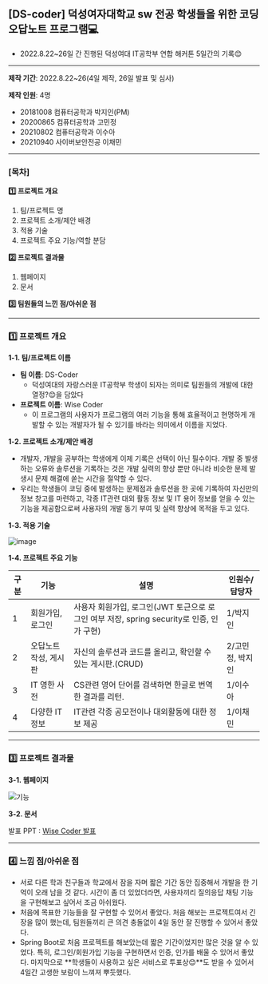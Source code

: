 ## **\[DS-coder\] 덕성여자대학교 sw 전공 학생들을 위한 코딩 오답노트 프로그램💻**

-   2022.8.22~26일 간 진행된 덕성여대 IT공학부 연합 해커톤 5일간의 기록😊

---

**제작 기간**: 2022.8.22~26(4일 제작, 26일 발표 및 심사)


**제작 인원**: 4명

-   20181008 컴퓨터공학과 박지인(PM)
-   20200865 컴퓨터공학과 고민정
-   20210802 컴퓨터공학과 이수아
-   20210940 사이버보안전공 이채민


---


### **[목차]**

**1️⃣ 프로젝트 개요**

1.  팀/프로젝트 명
2.  프로젝트 소개/제안 배경
3.  적용 기술
4.  프로젝트 주요 기능/역할 분담

**2️⃣ 프로젝트 결과물**

1.  웹페이지
2.  문서

**3️⃣ 팀원들의 느낀 점/아쉬운 점**

---

### **1️⃣ 프로젝트 개요**

**1-1. 팀/프로젝트 이름**

-   **팀 이름**: DS-Coder
    -   덕성여대의 자랑스러운 IT공학부 학생이 되자는 의미로 팀원들의 개발에 대한 열정?😊을 담았다
-   **프로젝트 이름**: Wise Coder
    -   이 프로그램의 사용자가 프로그램의 여러 기능을 통해 효율적이고 현명하게 개발할 수 있는 개발자가 될 수 있기를 바라는 의미에서
        이름을 지었다.


**1-2. 프로젝트 소개/제안 배경**

-   개발자, 개발을 공부하는 학생에게 이제 기록은 선택이 아닌 필수이다. 개발 중 발생하는 오류와 솔루션을 기록하는 것은 개발 실력의 향상 뿐만 아니라
    비슷한 문제 발생시 문제 해결에 쏟는 시간을 절약할 수 있다.
-   우리는 학생들이 코딩 중에 발생하는 문제점과 솔루션을 한 곳에 기록하여 자신만의 정보 창고를 마련하고, 각종 IT관련 대외 활동 정보 및 IT
    용어 정보를 얻을 수 있는 기능을 제공함으로써 사용자의 개발 동기 부여 및 실력 향상에 목적을 두고 있다.


**1-3. 적용 기술**

![image](https://user-images.githubusercontent.com/96341808/216768158-a44200f6-3a0f-4c68-8cbc-e15d4583b953.png)



**1-4. 프로젝트 주요 기능**

| 구분 | 기능 | 설명 | 인원수/담당자 |
| --- | --- | --- | --- |
| 1 | 회원가입, 로그인  |  사용자 회원가입, 로그인(JWT 토근으로 로그인 여부 저장, spring security로 인증, 인가 구현) | 1/박지인 |
| 2 |  오답노트 작성, 게시판 | 자신의 솔루션과 코드를 올리고, 확인할 수 있는 게시판.(CRUD) | 2/고민정, 박지인 |
| 3 |  IT 영한 사전  | CS관련 영어 단어를 검색하면 한글로 번역한 결과를 리턴. | 1/이수아 |
| 4 | 다양한 IT 정보 |  IT관련 각종 공모전이나 대외활동에 대한 정보 제공 | 1/이채민      |



---


### **3️⃣ 프로젝트 결과물**

**3-1. 웹페이지**

![기능](https://user-images.githubusercontent.com/96341808/216768345-6fedab57-98bc-4547-8b2c-66522a00d871.JPG)



**3-2. 문서**

발표 PPT : [Wise Coder 발표](https://s3.us-west-2.amazonaws.com/secure.notion-static.com/87117d32-5a7d-43b4-a52e-ab4aa8237674/DS-coder%EC%B5%9C%EC%A2%85_PPT.pdf?X-Amz-Algorithm=AWS4-HMAC-SHA256&X-Amz-Content-Sha256=UNSIGNED-PAYLOAD&X-Amz-Credential=AKIAT73L2G45EIPT3X45%2F20230204%2Fus-west-2%2Fs3%2Faws4_request&X-Amz-Date=20230204T111421Z&X-Amz-Expires=86400&X-Amz-Signature=23b6a925a8d9b9db8012be05a2164109aa51680935c466d82dd9aba183145736&X-Amz-SignedHeaders=host&response-content-disposition=filename%3D%22%255BDS-coder%255D%25EC%25B5%259C%25EC%25A2%2585%2520PPT.pdf%22&x-id=GetObject)

---

### **4️⃣ 느낌 점/아쉬운 점**

-  서로 다른 학과 친구들과 학교에서 잠을 자며 짧은 기간 동안 집중해서 개발을 한 기억이 오래 남을 것 같다. 시간이 좀 더 있었더라면,
    사용자끼리 질의응답 채팅 기능을 구현해보고 싶어서 조금 아쉬웠다.
-  처음에 목표한 기능들을 잘 구현할 수 있어서 좋았다. 처음 해보는 프로젝트여서 긴장을 많이 했는데, 팀원들끼리 큰 의견 충돌없이 4일 동안 
    잘 진행할 수 있어서 좋았다.
-  Spring Boot로 처음 프로젝트를 해보았는데 짧은 기간이었지만 많은 것을 알 수 있었다. 특히, 로그인/회원가입 기능을 구현하면서 인증, 인가를 
    배울 수 있어서 좋았다. 마지막으로 **학생들이 사용하고 싶은 서비스로 투표상😊**도 받을 수 있어서 4일간 고생한 보람이 느껴져 뿌듯했다.

